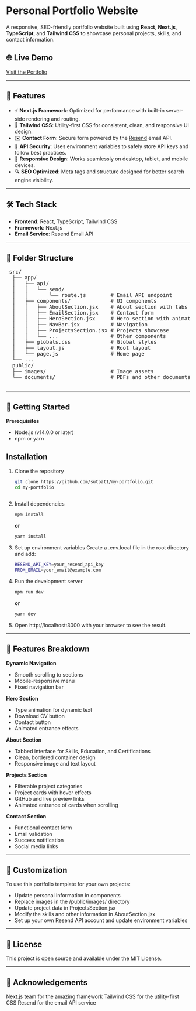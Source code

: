 # Personal Portfolio Website

A responsive, SEO-friendly portfolio website built using **React**, **Next.js**, **TypeScript**, and **Tailwind CSS** to showcase personal projects, skills, and contact information.

## 🌐 Live Demo

[Visit the Portfolio](https://sharvutpat.com/)

---

## 🚀 Features

- ⚡ **Next.js Framework**: Optimized for performance with built-in server-side rendering and routing.
- 🎨 **Tailwind CSS**: Utility-first CSS for consistent, clean, and responsive UI design.
- ✉️ **Contact Form**: Secure form powered by the [Resend](https://resend.com/) email API.
- 🔐 **API Security**: Uses environment variables to safely store API keys and follow best practices.
- 📱 **Responsive Design**: Works seamlessly on desktop, tablet, and mobile devices.
- 🔍 **SEO Optimized**: Meta tags and structure designed for better search engine visibility.

---

## 🛠️ Tech Stack

- **Frontend**: React, TypeScript, Tailwind CSS
- **Framework**: Next.js
- **Email Service**: Resend Email API

---

## 📁 Folder Structure 
<pre lang="markdown"> src/
  ├── app/
  │   ├── api/
  │   │   └── send/
  │   │       └── route.js        # Email API endpoint
  │   ├── components/             # UI components
  │   │   ├── AboutSection.jsx    # About section with tabs
  │   │   ├── EmailSection.jsx    # Contact form
  │   │   ├── HeroSection.jsx     # Hero section with animations
  │   │   ├── NavBar.jsx          # Navigation
  │   │   ├── ProjectsSection.jsx # Projects showcase
  │   │   └── ...                 # Other components
  │   ├── globals.css             # Global styles
  │   ├── layout.js               # Root layout
  │   └── page.js                 # Home page
  └── ...
  public/
  ├── images/                     # Image assets
  └── documents/                  # PDFs and other documents
 </pre>
 ---
 
 ## 🚀 Getting Started
 
 **Prerequisites**
 
 * Node.js (v14.0.0 or later)
 * npm or yarn
 
 ## Installation
 
 
 1. Clone the repository
 
    ```bash
    git clone https://github.com/sutpat1/my-portfolio.git
    cd my-portfolio
 
 2. Install dependencies
 
    ```bash
    npm install
    ```
 
    **or**
 
    ```bash
    yarn install
    ```
 
 3. Set up environment variables
 Create a .env.local file in the root directory and add:
 
    ```bash
    RESEND_API_KEY=your_resend_api_key
    FROM_EMAIL=your_email@example.com
    ```
 
 4. Run the development server
 
    ```bash
    npm run dev
    ```
 
    **or**
 
    ```bash
    yarn dev
    ```
 
 5. Open http://localhost:3000 with your browser to see the result.
 
 ---
 
 ## 📱 Features Breakdown
 
 **Dynamic Navigation**
 
 * Smooth scrolling to sections
 * Mobile-responsive menu
 * Fixed navigation bar
 
 **Hero Section**
 
 * Type animation for dynamic text
 * Download CV button
 * Contact button
 * Animated entrance effects
 
 **About Section**
 
 * Tabbed interface for Skills, Education, and Certifications
 * Clean, bordered container design
 * Responsive image and text layout
 
 **Projects Section**
 
 * Filterable project categories
 * Project cards with hover effects
 * GitHub and live preview links
 * Animated entrance of cards when scrolling
 
 **Contact Section**
 
 * Functional contact form
 * Email validation
 * Success notification
 * Social media links
 
 ---
 
 ## 🔧 Customization
 
 To use this portfolio template for your own projects:
 
 * Update personal information in components
 * Replace images in the /public/images/ directory
 * Update project data in ProjectsSection.jsx
 * Modify the skills and other information in AboutSection.jsx
 * Set up your own Resend API account and update environment variables
 
 ---
 
 ## 📄 License
 
 This project is open source and available under the MIT License.
 
 ---
 
 ## 🤝 Acknowledgements
 
 Next.js team for the amazing framework
 Tailwind CSS for the utility-first CSS
 Resend for the email API service
